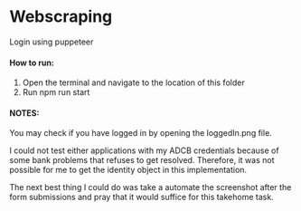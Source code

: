 # Webscraping
Login using puppeteer

#### How to run: 
 1. Open the terminal and navigate to the location of this folder
 2. Run npm run start
 
 
#### NOTES: 

You may check if you have logged in by opening the loggedIn.png file. 

I could not test either applications with my ADCB credentials because of some bank problems that refuses to get resolved. Therefore, it was not possible for me to get the identity object in this implementation. 

The next best thing I could do was take a automate the screenshot after the form submissions and pray that it would suffice for this takehome task. 
